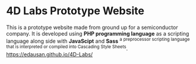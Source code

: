 # 4D Labs Prototype Website
This is a prototype website made from ground up for a semiconductor company. It is developed using __PHP programming language__ as a scripting language along side with __JavaScipt__ and __Sass__ <sup>a preprocessor scripting language that is interpreted or compiled into Cascading Style Sheets</sup>.
https://edausan.github.io/4D-Labs/
